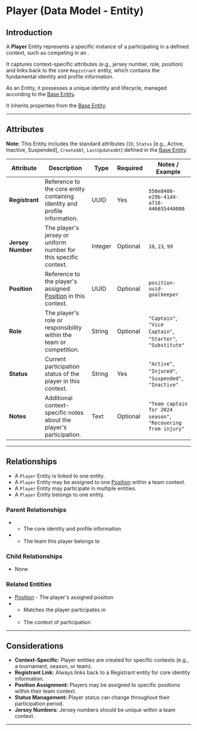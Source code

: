 # **Player** (Data Model - Entity)

## **Introduction**

A **Player** Entity represents a specific instance of a participating in a defined context, such as competing in an .

It captures context-specific attributes (e.g., jersey number, role, position) and links back to the core `Registrant`
entity, which contains the fundamental identity and profile information.

As an Entity, it possesses a unique identity and lifecycle, managed according to the [Base Entity](../../../foundation/base_entity.md).

It inherits properties from the [Base Entity](../../../foundation/base_entity.md).

---

## **Attributes**

**Note:** This Entity includes the standard attributes (`ID`, `Status` [e.g., Active, Inactive, Suspended], `CreatedAt`,
`LastUpdatedAt`) defined in the [Base Entity](../../../foundation/base_entity.md).

| Attribute         | Description                                                                                                                                                               | Type    | Required | Notes / Example                                              |
| ----------------- | ------------------------------------------------------------------------------------------------------------------------------------------------------------------------- | ------- | -------- | ------------------------------------------------------------ |
| **Registrant**    | Reference to the core entity containing identity and profile information.                                                                                                 | UUID    | Yes      | `550e8400-e29b-41d4-a716-446655440000`                       |
| **Jersey Number** | The player's jersey or uniform number for this specific context.                                                                                                          | Integer | Optional | `10`, `23`, `99`                                             |
| **Position**      | Reference to the player's assigned [Position](position.md) in this context. | UUID    | Optional | `position-uuid-goalkeeper`                                   |
| **Role**          | The player's role or responsibility within the team or competition.                                                                                                       | String  | Optional | `"Captain"`, `"Vice Captain"`, `"Starter"`, `"Substitute"`   |
| **Status**        | Current participation status of the player in this context.                                                                                                               | String  | Yes      | `"Active"`, `"Injured"`, `"Suspended"`, `"Inactive"`         |
| **Notes**         | Additional context-specific notes about the player's participation.                                                                                                       | Text    | Optional | `"Team captain for 2024 season"`, `"Recovering from injury"` |

---

## **Relationships**

- A `Player` Entity is linked to one entity.
- A `Player` Entity may be assigned to one [Position](position.md) within a team context.
- A `Player` Entity may participate in multiple entities.
- A `Player` Entity belongs to one entity.

### Parent Relationships

- - The core identity and profile information
- - The team this player belongs to

### Child Relationships

- None

### Related Entities

- [Position](position.md) - The player's assigned position
- - Matches the player participates in
- - The context of participation

---

## **Considerations**

- **Context-Specific:** Player entities are created for specific contexts (e.g., a tournament, season, or team).
- **Registrant Link:** Always links back to a Registrant entity for core identity information.
- **Position Assignment:** Players may be assigned to specific positions within their team context.
- **Status Management:** Player status can change throughout their participation period.
- **Jersey Numbers:** Jersey numbers should be unique within a team context.

---
